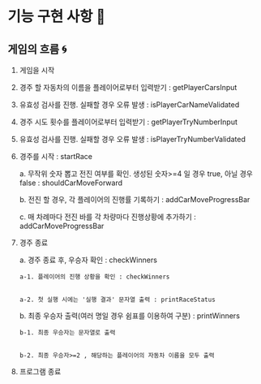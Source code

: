 # 기능 구현 사항 🧎 

## 게임의 흐름 🌀

1. 게임을 시작
2. 경주 할 자동차의 이름을 플레이어로부터 입력받기 : getPlayerCarsInput
3. 유효성 검사를 진행. 실패할 경우 오류 발생 : isPlayerCarNameValidated
4. 경주 시도 횟수를 플레이어로부터 입력받기 : getPlayerTryNumberInput
5. 유효성 검사를 진행. 실패할 경우 오류 발생 : isPlayerTryNumberValidated
6. 경주를 시작 : startRace

   a. 무작위 숫자 뽑고 전진 여부를 확인. 생성된 숫자>=4 일 경우 true, 아닐 경우 false : shouldCarMoveForward

   
   b. 전진 할 경우, 각 플레이어의 진행률 기록하기 : addCarMoveProgressBar

   
   c. 매 차례마다 전진 바를 각 차량마다 진행상황에 추가하기 : addCarMoveProgressBar
7. 경주 종료

     a. 경주 종료 후, 우승자 확인 : checkWinners

   
       a-1. 플레이어의 진행 상황을 확인 : checkWinners

   
       a-2. 첫 실행 시에는 '실행 결과' 문자열 출력 : printRaceStatus


     b. 최종 우승자 출력(여러 명일 경우 쉼표를 이용하여 구분) : printWinners
   

       b-1. 최종 우승자는 문자열로 출력

   
       b-2. 최종 우승자>=2 , 해당하는 플레이어의 자동차 이름을 모두 출력


9. 프로그램 종료

